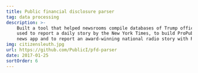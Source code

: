 ```yaml
---
title: Public financial disclosure parser
tag: data processing
description: >-
    Built a tool that helped newsrooms compile databases of Trump officials' financial histories. This was
    used to report a daily story by the New York Times, to build ProPublica's Trump Town
    news app and to report an award-winning national radio story with Reveal from the Center for Investigative Reporting.
img: citizensleuth.jpg
url: https://github.com/PublicI/pfd-parser
date: 2017-01-25
sortOrder: 6
---
```

